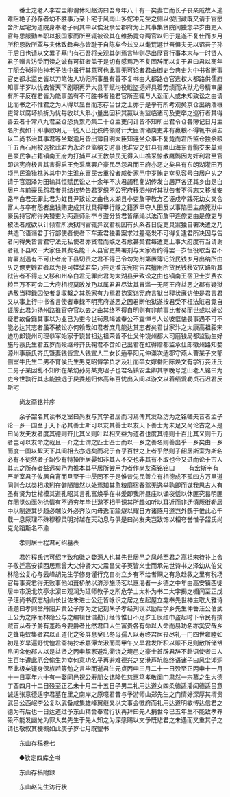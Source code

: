 <!-- { "loadSidebar": true } -->
　　番士之老人李君圭卿谓休阳赵汸曰吾今年八十有一矣妻亡而长子丧亲戚故人逃难阻絶子孙存者幼不胜事乃亲卜宅于风雨山多蛇冲先茔之侧以俟归藏既又请于官愿舍所居宅为道院身奉老子祠其中以俟没余齿郡府为上其事集贤院间独念早岁由吏入官每思服勤奉职以报国家而所至辄被讼其在维扬竟夺两官以归于是遂不复仕而岁月所积恩数所覃与夫休致彝典亦皆耻于自陈矣今兹又以耄荒遯世吾惧夫无以诏吾子孙于后日也请以文累子墓门有石吾将亲观其刻焉言毕则尽出歴官行事本末与一时贤人君子赠言汸受而读之诚有可征者盖于是切有感焉乃不复固辞而以复于君曰君以髙年丁阨会茍得怡神老子法中虽行其意可也此事无可论者君由御史台典史为中书省断事官史都水监史皆以刀笔佐人功归所事虽有善不复书由大都路仓官选权大都路供儒府知事半岁以忧去皆天下剧职再尹大县平赋均役戢盗擿奸具着劳绩而决狱尤号精审屡有所平反在君皆为能事盖有不可胜书者独君官所至辄与人讼而人或未知致讼之由请比而书之不惟君之为人得以显白而志存当世之士亦于是乎有所考观矣京仓出纳浩穰吏常以腐坏损折为忧每收以大斛小量出因积其赢以谢监临诸司及吏卒之巡行者其得善去者十常八九君至仓恐负累乃集二十仓主吏问计皆不知所出君令仓各簿记日月主名所费如干即事败明无一钱入已比秩终领财计大臣谓诸庾吏非有赢粮不得辄书满去以二尚书治其事君等坐繋逾月皆出簿自明大臣知连坐众事不复竟而君所监仓独余粮千五百石用被选抡此君为永济仓监纳支时事也淮安之虹县有鹰山海东靑鹘岁来巢焉邑豪民争占籍镇南王府为打捕戸以王教禁民无得入山樵采惊散鹰鹘因为奸利君至官即诣宪府极言其害得启王免采鹰罢户豪民尽怨君而王府亦恶之矣县有东朗湖灌田万顷邑民渔猎樵苏其中为生淮东富民苦重役者咸徙家邑中岁贿吏幸见容号白居户乆之请于官涸泽为田输其恒赋民讼之十余年不决君蠲租复湖传发白居戸各还其乡由是白居户与前豪民怨君者共结权势告君罗织不公宪府移泗州听其狱告者不得志又移淮安路卒白君无罪此君为虹县尹致讼之由也太湖县小吏詹甲教方乙诬戍卒践死幼女又合富人与卒有怨者出钱贿吏成其狱具得甲行赇之籍罗甲夺人田反以事陷田主瘐死狱中豪民持官府得失猾吏为两造师尉卒与盗分货君皆痛绳以法而詹甲连僚吏由是僚吏与被法者咸欲以计倾君所决狱同官辄异议君视囚有乆系者日促吏具案独自署决遣之乃共造飞语谮君于行部使者使者下车索君独署案求过差毫发不可得复逮君所决囚与告者问得失皆言君守法无私使者亦贤君而嫉之者愈甚矣君每遣吏上事大府度有当请谢者辄下县取一大家任其费名能干人县官吏共署剂与大家者约得罢一岁恒役取当君不肯署剂遇有不可止者府下县切责之君不得己令勿为剂第置簿记贷民钱岁月出纳所由乆之僚吏嫉君者以为是可媒孽君矣乃共走淮东宪府告君擅用所贷民钱移安庆路听其狱告者不得志又移和州卒白君无罪此君为太湖县尹致讼之由也镇南王宿卫士岁费衣粮巨万不可会二大府相视莫敢发乃以属君君尽汰其冒滥一无阿王府益恶之郡有疑狱遇赦当释録囚使者复収繋之其怨家有力焉君抱案诣宪府言狱当释状亷访使是君言君又以事上行中书省言使者审録不明宪府遂恶之因君断他狱遂按君受不枉法赃君竟自诬服此君为扬州路推官夺官以去之由其终不得自明则有非前事比者矣而世或以好讼疑君故备録其事以为业已为吏今世茍思竭诚奉公不宜惮与人讼彼恇怯畏事遇不可不能必达其志者虽不被讼亦何赖哉如君者庶几能达其志者矣君世家汴之太康高祖毅宋迪功郎饶州司理叅军始家于饶曾祖达祖荣皆不仕父仲饶州都大司磨钱局都监勤生好施母蔡氏生君五岁而殁继母齐氏鞠君不啻如己出君在虹得赠都监承仕郎徽州路知婺源州事蔡氏齐氏曁妻钱皆宜人钱宜人二女长适平阳元仲谦次适郡守燕人曹某子文郁侧室牛氏生二男不育侯氏生男克昭愽学负才及壮而卒女嫁番阳陈焕文有学行妾汪氏二男子某因乱不知所在某幼孙男某克昭子也君名镇安圭卿其字晚号芝山老人铭曰为吏今世孰行其志能独远于戾委趐归休高年百忧出入间以游文以着绩爰勒贞石迟君反斯宅

　　尚友斋铭并序

　　余子韶名其读书之室曰尚友与其学者居而习焉俾其友赵汸为之铭嗟夫昔者孟子论一乡一国至于天下必其善士斯可以友其善士以友天下善士为未足又尚论古之人是曰尚友夫友者度其德则齐比其义则叶以相交益为道者也度其德则十百比其义则千万者岂可以友命之哉且一介之士谓之匹士匹士而以一乡之善名则善出乎一乡矣由一乡而度一国以絜天下其间相去亦远矣而况于奋乎百世之上者乎然则子韶居斯室为斯名必有不徒然者子韶少有特操所居晏如非其人不交也非其有不取也今又进而论于古人其志之所存者益远矣乃为推本其平居所尝用力者作尚友斋铭铭曰
　　有宏斯宇有严斯室君子攸居自宵而旦至于中昃罔不于是惟昔先民善立有相德成不孤四方万里道同则合以类相求矧在僻陋隤然以处焉知其愈粮靡宿舂驾无逸举孰即而谋我思古人有圣有贤为世楷模其道孔昭其言孔富焕乎在书爰即我所昼庄以诵夜恬以休匪究曷明匪存罔觉勿亟勿徐情有不通穷年毕世邈不相干识其所趣如听以耳近而非迂慎厥衔勒居中以制迹其步趋必端汝外必齐汝内毋逸而踰燧以耀日方诸感月道岂外繇于惟此心千载一息厥理不殊穆穆灵明对越在天动息与俱是曰尚友夫岂致饰以相夸誉惟子韶氏尚克允蹈斯名不渝

　　孝则居士程君可绍墓表

　　君姓程氏讳可绍字致和徽之婺源人也其先世居邑之凤岭至君之高祖宋待补上舍子敬迁高安镇西居焉曾大父仲贤大父震昌父子英皆义士而承先世诗书之泽幼从伯父林隐公复心与云峰胡先生学修身谨行克自树立乡有不给者赒之有急赴救之里有税场官每事资君得无败事他如葺桥舫以济涉施汤茗以惠渴者一乡德之中年由高安镇西徙居中市溪北筑亭水濵曰观澜为延师教子之所危学士太朴为书二大字揭之楣间至正戊子汪尚书叔志胡山长世佐朱进士公迁皆咏识之居之左起屋立龛奉先世神主取大雅诗语题曰孝则堂丹阳尹黄公子厚为之记刻朱子孝经刋误以励后学乡先生仲鲁汪公伯武王公为之序而林隐公与之编辑世谱勘订经传惟日不足岁壬辰红巾盗起时下令民有擒贼首从者予爵有差趋今要爵者比然君曰人生富贵各有命以人命而易功名亦奚安哉乡之蜂屯蚁集者君以正道化之多屏息癸巳冬母孺人以寿终君居丧尽礼一门四世雍睦如初是岁旱遍野忧惶君斋祷扵禾嘉潭龙湫而雨甲午又旱君发所积以赈不足则散所储帑帛问籴他郡人以是益贤之丙申挈家避乱衢饶之境邑之豪士首辟君辞不赴语使者曰人生百年遭此厄会偷生为幸何意功名乎再避难德兴之文港芦坑临终语诸子曰风尘澒洞至此极矣谨身保族若等勉之言毕而逝君生元贞丙申三月二十一日殁至正丙申十一月十一日享年六十有一娶同邑祝公寿朋女讳隆性慈惠笃孝敬闺门肃然一宗慕之生大德丁酉四月十二日殁至正乙未十月二十五日子男二礼用达道女四柔徳适潘闰德适吕意诚适张意德适李君墓在里之南岸之原噫君昔与予游师山郑先生之门情好深厚其壻贵武吕公西岷李公复以武备咸集雄峰翼继又以文事会徽府而礼用达道明敏愽达信君之德为有后也一日达道过予东山精舍奉君行状再拜曰先人捐世今已五年生不能致孝养殁不能发幽光为罪大矣先生于先人知之为深愿赐以文予既悲君之未遇而又重其子之请也敬叙其梗概如此庚子岁七月既朢书

　　东山存稿巻七

　　●钦定四库全书

　　东山存稿附録

　　东山赵先生汸行状

